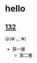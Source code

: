 # hello
[132](https://www.youtube.com/watch?v=eOlv7gS2PbE&list=PLLd4zBwuyhyLk9oxads7wXWkBTvCtH4-r&index=4)
-----
😜(❁´◡`❁)
- 第一層
  - 第二層
      
